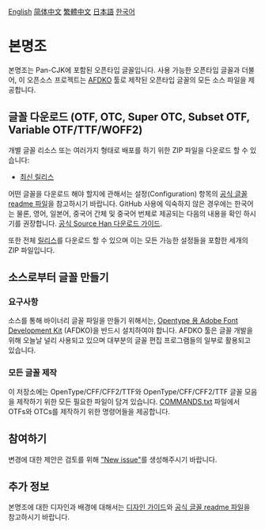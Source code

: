 [English](https://github.com/adobe-fonts/source-han-serif#source-han-serif) [简体中文](README-CN.md#思源宋体) [繁體中文](README-TW.md#思源宋體) [日本語](README-JP.md#源ノ明朝げんのみんちょう) [한국어](README-KR.md#본명조)

# 본명조

본명조는 Pan-CJK에 포함된 오픈타입 글꼴입니다. 사용 가능한 오픈타입 글꼴과 더불어, 이 오픈소스 프로젝트는 [AFDKO](https://github.com/adobe-type-tools/afdko/) 툴로 제작된 오픈타입 글꼴의 모든 소스 파일을 제공합니다.

## 글꼴 다운로드 (OTF, OTC, Super OTC, Subset OTF, Variable OTF/TTF/WOFF2)

개별 글꼴 리소스 또는 여러가지 형태로 배포를 하기 위한 ZIP 파일을 다운로드 할 수 있습니다:

* [최신 릴리스](https://github.com/adobe-fonts/source-han-serif/tree/release#downloading-source-han-serif)

어떤 글꼴을 다운로드 해야 할지에 관해서는 설정(Configuration) 항목의 [공식 글꼴 readme 파일](https://github.com/adobe-fonts/source-han-serif/raw/release/SourceHanSerifReadMe.pdf)을 참고하시기 바랍니다. GitHub 사용에 익숙하지 않은 경우에는 한국어는 물론, 영어, 일본어, 중국어 간체 및 중국어 번체로 제공되는 다음의 내용을 확인 하시기를 권장합니다. [공식 Source Han 다운로드 가이드](https://github.com/adobe-fonts/source-han-serif/raw/release/download-guide-source-han.pdf).

또한 전체 [릴리스](../../releases)를 다운로드 할 수 있으며 이는 모든 가능한 설정들을 포함한 세개의 ZIP 파일입니다. 

## 소스로부터 글꼴 만들기

### 요구사항

소스를 통해 바이너리 글꼴 파일을 만들기 위해서는, [Opentype 용 Adobe Font Development Kit](https://github.com/adobe-type-tools/afdko/) (AFDKO)을 반드시 설치하여야 합니다. AFDKO 툴은 글꼴 개발을 위해 오늘날 널리 사용되고 있으며 대부분의 글꼴 편집 프로그램들의 일부로 활용되고 있습니다.

### 모든 글꼴 제작

이 저장소에는 OpenType/CFF/CFF2/TTF와 OpenType/CFF/CFF2/TTF 글꼴 모음을 제작하기 위한 모든 필요한 파일이 담겨 있습니다. [COMMANDS.txt](COMMANDS.txt) 파일에서 OTFs와 OTCs를 제작하기 위한 명령어들을 제공합니다.

## 참여하기

변경에 대한 제안은 검토를 위해 ["New issue"](https://github.com/adobe-fonts/source-han-serif/issues)를 생성해주시기 바랍니다.

## 추가 정보

본명조에 대한 디자인과 배경에 대해서는 [디자인 가이드](https://github.com/adobe-fonts/source-han-serif/raw/release/SourceHanSerifDesignGuide.pdf)와 [공식 글꼴 readme 파일](https://github.com/adobe-fonts/source-han-serif/raw/release/SourceHanSerifReadMe.pdf)을 참고하시기 바랍니다.
